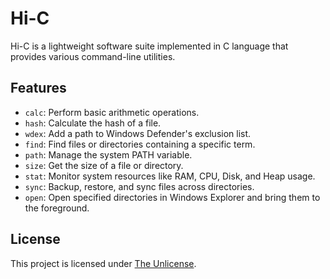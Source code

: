 # Hi-C

Hi-C is a lightweight software suite implemented in C language that provides various command-line utilities.

## Features

- `calc`: Perform basic arithmetic operations.
- `hash`: Calculate the hash of a file.
- `wdex`: Add a path to Windows Defender's exclusion list.
- `find`: Find files or directories containing a specific term.
- `path`: Manage the system PATH variable.
- `size`: Get the size of a file or directory.
- `stat`: Monitor system resources like RAM, CPU, Disk, and Heap usage.
- `sync`: Backup, restore, and sync files across directories.
- `open`: Open specified directories in Windows Explorer and bring them to the foreground.

## License

This project is licensed under [The Unlicense](https://unlicense.org/).

